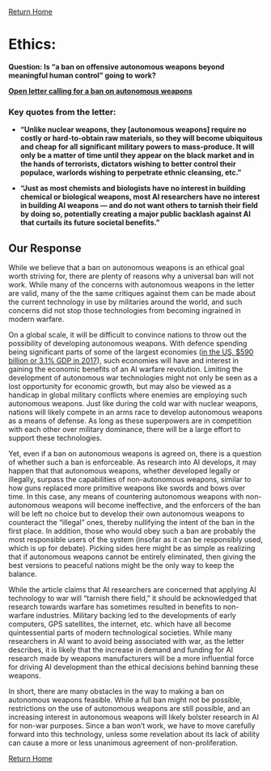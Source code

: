 [Return Home](https://ece3400-team14.github.io/Team-14-Website/)

# Ethics:

**Question: Is “a ban on offensive autonomous weapons beyond meaningful human control” going to work?**

**[Open letter calling for a ban on autonomous weapons](https://futureoflife.org/open-letter-autonomous-weapons/)**

### Key quotes from the letter:

- **“Unlike nuclear weapons, they [autonomous weapons] require no costly or hard-to-obtain raw materials, so they will become ubiquitous and cheap for all significant military powers to mass-produce. It will only be a matter of time until they appear on the black market and in the hands of terrorists, dictators wishing to better control their populace, warlords wishing to perpetrate ethnic cleansing, etc.”**

- **“Just as most chemists and biologists have no interest in building chemical or biological weapons, most AI researchers have no interest in building AI weapons — and do not want others to tarnish their field by doing so, potentially creating a major public backlash against AI that curtails its future societal benefits.”**

## Our Response
  While we believe that a ban on autonomous weapons is an ethical goal worth striving for, there are plenty of reasons why a universal ban will not work. While many of the concerns with autonomous weapons in the letter are valid, many of the the same critiques against them can be made about the current technology in use by militaries around the world, and such concerns did not stop those technologies from becoming ingrained in modern warfare. 

  On a global scale, it will be difficult to convince nations to throw out the possibility of developing autonomous weapons. With defence spending being significant parts of some of the largest economies ([in the US, $590 billion or 3.1% GDP in 2017](https://www.statista.com/statistics/217581/outlays-for-defense-and-forecast-in-the-us-as-a-percentage-of-the-gdp/)), such economies will have and interest in gaining the economic benefits of an AI warfare revolution. Limiting the development of autonomous war technologies might not only be seen as a lost opportunity for economic growth, but may also be viewed as a handicap in global military conflicts where enemies are employing such autonomous weapons. Just like during the cold war with nuclear weapons, nations will likely compete in an arms race to develop autonomous weapons as a means of defense. As long as these superpowers are in competition with each other over military dominance, there will be a large effort to support these technologies.

  Yet, even if a ban on autonomous weapons is agreed on, there is a question of whether such a ban is enforceable. As research into AI develops, it may happen that that autonomous weapons, whether developed legally or illegally, surpass the capabilities of non-autonomous weapons, similar to how guns replaced more primitive weapons like swords and bows over time. In this case, any means of countering autonomous weapons with non-autonomous weapons will become ineffective, and the enforcers of the ban will be left no choice but to develop their own autonomous weapons to counteract the “illegal” ones, thereby nullifying the intent of the ban in the first place. In addition, those who would obey such a ban are probably the most responsible users of the system (insofar as it can be responsibly used, which is up for debate). Picking sides here might be as simple as realizing that if autonomous weapons cannot be entirely eliminated, then giving the best versions to peaceful nations might be the only way to keep the balance.

  While the article claims that AI researchers are concerned that applying AI technology to war will “tarnish there field,” it should be acknowledged that research towards warfare has sometimes resulted in benefits to non-warfare industries. Military backing led to the developments of early computers, GPS satellites, the internet, etc. which have all become quintessential parts of modern technological societies. While many researchers in AI want to avoid being associated with war, as the letter describes, it is likely that the increase in demand and funding for AI research made by weapons manufacturers will be a more influential force for driving AI development than the ethical decisions behind banning these weapons. 
    
  In short, there are many obstacles in the way to making a ban on autonomous weapons feasible. While a full ban might not be possible, restrictions on the use of autonomous weapons are still possible, and an increasing interest in autonomous weapons will likely bolster research in AI for non-war purposes. Since a ban won’t work, we have to move carefully forward into this technology, unless some revelation about its lack of ability can cause a more or less unanimous agreement of non-proliferation.

[Return Home](https://ece3400-team14.github.io/Team-14-Website/)
